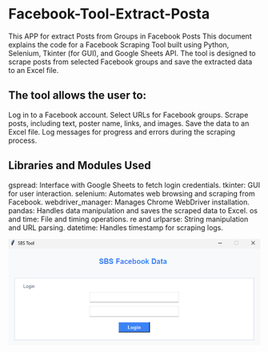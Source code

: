 # Facebook-Tool-Extract-Posta
This APP for extract Posts from Groups in Facebook Posts
This document explains the code for a Facebook Scraping Tool built using Python, Selenium, Tkinter (for GUI), and Google Sheets API. The tool is designed to scrape posts from selected Facebook groups and save the extracted data to an Excel file.


## The tool allows the user to:

Log in to a Facebook account.
Select URLs for Facebook groups.
Scrape posts, including text, poster name, links, and images.
Save the data to an Excel file.
Log messages for progress and errors during the scraping process.

## Libraries and Modules Used

gspread: Interface with Google Sheets to fetch login credentials.
tkinter: GUI for user interaction.
selenium: Automates web browsing and scraping from Facebook.
webdriver_manager: Manages Chrome WebDriver installation.
pandas: Handles data manipulation and saves the scraped data to Excel.
os and time: File and timing operations.
re and urlparse: String manipulation and URL parsing.
datetime: Handles timestamp for scraping logs.



<img src="images/Login.png">
